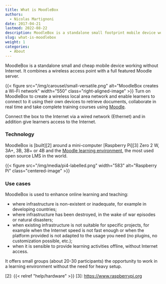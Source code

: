 ```yaml
---
title: What is MoodleBox
authors:
  - Nicolas Martignoni
date: 2017-04-21
lastmod: 2022-08-22
description: MoodleBox is a standalone small footprint mobile device working without Internet, combining a wireless access point with a full featured Moodle server.
slug: what-is-moodlebox
weight: 1
categories:
  - About
---
```

MoodleBox is a standalone small and cheap mobile device working without Internet. It combines a wireless access point with a full featured Moodle server.

{{< figure src="/img/carousel/small-versatile.png" alt="MoodleBox creates a Wi-Fi network" width="550" class="right-aligned-image" >}} Turn on MoodleBox to create a wireless local area network and enable learners to connect to it using their own devices to retrieve documents, collaborate in real time and take complete training courses using [Moodle][1].

Connect the box to the Internet via a wired network (Ethernet) and in addition give learners access to the Internet.

### Technology

MoodleBox is [built][2] around a mini-computer [Raspberry Pi][3] Zero 2 W, 3A+, 3B, 3B+ or 4B and the [Moodle learning environment][1], the most used open source LMS in the world.

{{< figure src="/img/media/pi4-labelled.png" width="583" alt="Raspberry Pi" class="centered-image" >}}

### Use cases

MoodleBox is used to enhance online learning and teaching:

  - where infrastructure is non-existent or inadequate, for example in developing countries;
  - where infrastructure has been destroyed, in the wake of war episodes or natural disasters;
  - when existing infrastructure is not suitable for specific projects, for example when the Internet speed is not fast enough or when the platform provided is not adapted to the usage you need (no plugins, no customization possible, etc.);
  - when it is sensible to provide learning activities offline, without Internet access.

It offers small groups (about 20-30 participants) the opportunity to work in a learning environment without the need for heavy setup.

 [1]: https://moodle.org/
 [2]: {{< relref "help/hardware" >}}
 [3]: https://www.raspberrypi.org

